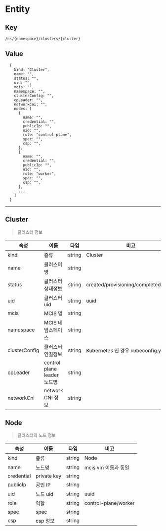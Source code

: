 # Entity

## Key
```
/ns/{namespace}/clusters/{cluster}
```

## Value
```
  {
    kind: "Cluster",
    name: "",
    status: "",
    uid: "",
    mcis: "",
    namespace: "",
    clusterConfig: "",
    cpLeader: "",
    networkCni: "",
    nodes: [
      {
        name: "",
        credential: "",
        publicIp: "",
        uid: "",
        role: "control-plane",
        spec: "",
        csp: "",
      },
      {
        name: "",
        credential: "",
        publicIp: "",
        uid: "",
        role: "worker",
        spec: "",
        csp: "",
      },
      ...
    ]
  }
```

---
## Cluster
> 클러스터 정보

|속성           |이름                         |타입   |비고                                   |
|---            |---                          |---    |---                                    |
|kind           |종류                         |string |Cluster                                |
|name           |클러스터 명                  |string |                                       |
|status         |클러스터 상태정보            |string |created/provisioning/completed/failed  |
|uid            |클러스터 uid                 |string |uuid                                   |
|mcis           |MCIS 명                      |string |                                       |
|namespace      |MCIS 네임스페이스            |string |                                       |
|clusterConfig  |클러스터 연결정보            |string |Kubernetes 인 경우 kubeconfig.yaml     |
|cpLeader       |control plane leader 노드명  |string |                                       |
|networkCni     |network CNI 정보             |string |                                       |


## Node
> 클러스터의 노드 정보

|속성           |이름               |타입   |비고                 |
|---            |---                |---    |---                  |
|kind           |종류               |string |Node                 |
|name           |노드명             |string |mcis vm 이름과 동일  |
|credential     |private key        |string |                     |
|publicIp       |공인 IP            |string |                     |
|uid            |노드 uid           |string |uuid                 |
|role           |역할               |string |control-plane/worker |
|spec           |spec               |string |                     |
|csp            |csp 정보           |string |                     |
